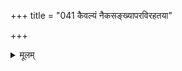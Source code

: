 +++
title = "041 कैवल्यं नैकसङ्ख्यापरविरहतया"

+++
<details><summary>मूलम्</summary>

कैवल्यं नैकसंख्यापरविरहतया नापि मुख्यान्यभावौ सङ्घातैक्यं तु राशिक्रममवयवि तु प्राङ्निरस्तं ततोऽन्यत् ।  
तेनासङ्घातरूपे क्वचन निरुपधिः स्यादसावेकसंख्या स्वाधारैकायुरेषा परमुपचरिता सेयमद्रव्यवर्गे ॥ ४१ ॥
</details>